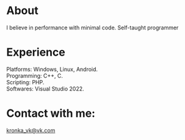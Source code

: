 # About  
I believe in performance with minimal code. Self-taught programmer  
# Experience  
Platforms: Windows, Linux, Android.  
Programming: C++, C.  
Scripting: PHP.  
Softwares: Visual Studio 2022.  
# Contact with me:  
kronka_vk@vk.com
